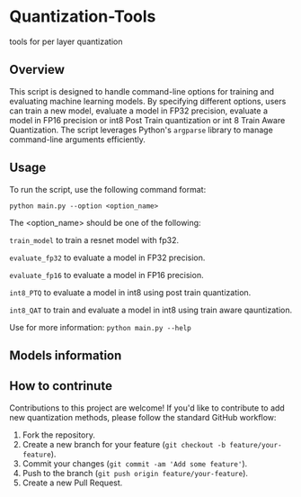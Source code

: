 # Quantization-Tools
tools for per layer quantization

## Overview

This script is designed to handle command-line options for training and evaluating machine learning models. By specifying different options, users can train a new model, evaluate a model in FP32 precision, evaluate a model in FP16 precision or int8 Post Train quantization or int 8 Train Aware Quantization. The script leverages Python's `argparse` library to manage command-line arguments efficiently.

## Usage

To run the script, use the following command format:

`
python main.py --option <option_name>
`

The <option_name> should be one of the following:



`train_model` to train a resnet model with fp32.

`evaluate_fp32` to evaluate a model in FP32 precision.

`evaluate_fp16` to evaluate a model in FP16 precision.

`int8_PTQ`  to evaluate a model in int8 using post train quantization.

`int8_QAT` to train and evaluate a model in int8 using train aware qauntization.



Use for more information:
`
python main.py --help
`
## Models information


## How to contrinute

Contributions to this project are welcome! If you'd like to contribute to add new quantization methods, please follow the standard GitHub workflow:
1. Fork the repository.
2. Create a new branch for your feature (`git checkout -b feature/your-feature`).
3. Commit your changes (`git commit -am 'Add some feature'`).
4. Push to the branch (`git push origin feature/your-feature`).
5. Create a new Pull Request.
